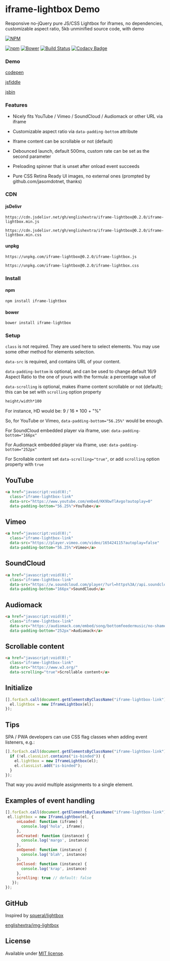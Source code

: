 # iframe-lightbox Demo

Responsive no-jQuery pure JS/CSS Lightbox for iframes, no dependencies, customizable aspect ratio, 5kb unminified source code, with demo

[![NPM](https://nodei.co/npm/iframe-lightbox.png?downloads=true)](https://nodei.co/npm/iframe-lightbox/)

[![npm](https://img.shields.io/npm/v/iframe-lightbox.svg)](https://github.com/englishextra/iframe-lightbox)
[![Bower](https://img.shields.io/bower/v/iframe-lightbox.svg)](https://github.com/englishextra/iframe-lightbox)
[![Build Status](https://travis-ci.org/englishextra/iframe-lightbox.svg?branch=master)](https://travis-ci.org/englishextra/iframe-lightbox)
[![Codacy Badge](https://api.codacy.com/project/badge/Grade/369642c14d3344bebe134c76f0f5dde8)](https://www.codacy.com/app/englishextra/iframe-lightbox?utm_source=github.com&utm_medium=referral&utm_content=englishextra/iframe-lightbox&utm_campaign=badger)

### Demo

[codepen](https://codepen.io/englishextra/full/jmjayV/)

[jsfiddle](https://fiddle.jshell.net/englishextra/8pzy6uhr/show/)

[jsbin](https://output.jsbin.com/saqine)

### Features

* Nicely fits YouTube / Vimeo / SoundCloud / Audiomack or other URL via iframe

* Customizable aspect ratio via `data-padding-bottom` attribute

* Iframe content can be scrollable or not (default)

* Debounced launch, default 500ms, custom rate can be set as the second parameter

* Preloading spinner that is unset after onload event succeeds

* Pure CSS Retina Ready UI images, no external ones (prompted by github.com/jasomdotnet, thanks)


### CDN

#### jsDelivr

`https://cdn.jsdelivr.net/gh/englishextra/iframe-lightbox@0.2.0/iframe-lightbox.min.js`

`https://cdn.jsdelivr.net/gh/englishextra/iframe-lightbox@0.2.0/iframe-lightbox.min.css`

#### unpkg

`https://unpkg.com/iframe-lightbox@0.2.0/iframe-lightbox.js`

`https://unpkg.com/iframe-lightbox@0.2.0/iframe-lightbox.css`

### Install

#### npm

`npm install iframe-lightbox`

#### bower

`bower install iframe-lightbox`

### Setup

`class` is not required. They are used here to select elements. You may use some other method for elements selection.

`data-src` is required, and contains URL of your content.

`data-padding-bottom` is optional, and can be used to change default 16/9 Aspect Ratio to the one of yours with the formula: a percentage value of

`data-scrolling` is optional, makes iframe content scrollable or not (default); this can be set with `scrolling` option property 

```txt
height/width*100
```

For instance, HD would be: 9 / 16 * 100 + "%"

So, for YouTube or Vimeo, `data-padding-bottom="56.25%"` would be enough.

For SoundCloud embedded player via iframe, use: `data-padding-bottom="166px"`

For Audiomack embedded player via iframe, use: `data-padding-bottom="252px"`

For Scrollable content set `data-scrolling="true"`, or add `scrolling` option property with `true`

## YouTube

```html
<a href="javascript:void(0);"
  class="iframe-lightbox-link"
  data-src="https://www.youtube.com/embed/KK9bwTlAvgo?autoplay=0"
  data-padding-bottom="56.25%">YouTube</a>
```

## Vimeo

```html
<a href="javascript:void(0);"
  class="iframe-lightbox-link"
  data-src="https://player.vimeo.com/video/165424115?autoplay=false"
  data-padding-bottom="56.25%">Vimeo</a>
```

## SoundCloud

```html
<a href="javascript:void(0);"
  class="iframe-lightbox-link"
  data-src="https://w.soundcloud.com/player/?url=https%3A//api.soundcloud.com/tracks/317031598&amp;auto_play=false&amp;hide_related=false&amp;show_comments=true&amp;show_user=true&amp;show_reposts=false&amp;visual=true"
  data-padding-bottom="166px">SoundCloud</a>
 ```

## Audiomack

```html
<a href="javascript:void(0);"
  class="iframe-lightbox-link"
  data-src="https://audiomack.com/embed/song/bottomfeedermusic/no-shame-explicit"
  data-padding-bottom="252px">Audiomack</a>
 ```

## Scrollable content

```html
<a href="javascript:void(0);"
  class="iframe-lightbox-link"
  data-src="https://www.w3.org/"
  data-scrolling="true">Scrollable content</a>
 ```

## Initialize

```javascript
[].forEach.call(document.getElementsByClassName("iframe-lightbox-link"), function (el) {
  el.lightbox = new IframeLightbox(el);
});
```

## Tips

SPA / PWA developers can use CSS flag classes when adding event listeners, e.g.:

```javascript
[].forEach.call(document.getElementsByClassName("iframe-lightbox-link"), function (el) {
  if (!el.classList.contains("is-binded")) {
    el.lightbox = new IframeLightbox(el);
    el.classList.add("is-binded");
  }
});
 ```
 That way you avoid multiple assignments to a single element.

## Examples of event handling

 ```javascript
[].forEach.call(document.getElementsByClassName("iframe-lightbox-link"), function (el) {
  el.lightbox = new IframeLightbox(el, {
      onLoaded: function (iframe) {
        console.log('hola', iframe);
      },
      onCreated: function (instance) {
        console.log('margo', instance)
      },
      onOpened: function (instance) {
        console.log('blah', instance)
      },
      onClosed: function (instance) {
        console.log('krap', instance)
      },
      scrolling: true // default: false
    });
});
```

## GitHub

Inspired by [squeral/lightbox](https://github.com/squeral/lightbox)

[englishextra/img-lightbox](https://github.com/englishextra/img-lightbox)

## License

Available under [MIT license](https://opensource.org/licenses/MIT).